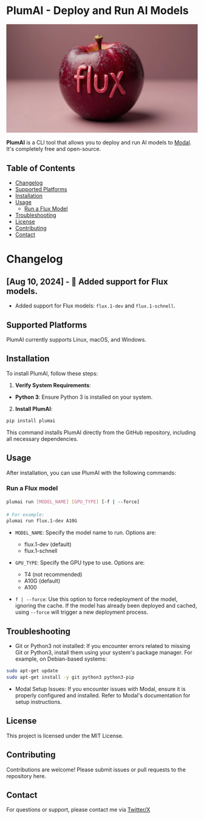 # PlumAI - Deploy and Run AI Models


![Banner](./assets/banner.png)

**PlumAI** is a CLI tool that allows you to deploy and run AI models to [Modal](https://modal.com). It's completely free and open-source.

## Table of Contents
- [Changelog](#changelog)
- [Supported Platforms](#supported-platforms)
- [Installation](#installation)
- [Usage](#usage)
  - [Run a Flux Model](#run-a-flux-model)
- [Troubleshooting](#troubleshooting)
- [License](#license)
- [Contributing](#contributing)
- [Contact](#contact)

# Changelog

## [Aug 10, 2024] - 🎉 Added support for Flux models.

- Added support for Flux models: `flux.1-dev` and `flux.1-schnell`.


## Supported Platforms

PlumAI currently supports Linux, macOS, and Windows.

## Installation

To install PlumAI, follow these steps:

1. **Verify System Requirements**:
- **Python 3**: Ensure Python 3 is installed on your system.

2. **Install PlumAI**:

```bash
pip install plumai
```

This command installs PlumAI directly from the GitHub repository, including all necessary dependencies.

## Usage
After installation, you can use PlumAI with the following commands:

### Run a Flux model


```bash
plumai run [MODEL_NAME] [GPU_TYPE] [-f | --force]

# For example:
plumai run flux.1-dev A10G
```


- `MODEL_NAME`: Specify the model name to run. Options are:
  - flux.1-dev (default)
  - flux.1-schnell


- `GPU_TYPE`: Specify the GPU type to use. Options are:
  - T4 (not recommended)
  - A10G (default)
  - A100

- `f | --force`: Use this option to force redeployment of the model, ignoring the cache. If the model has already been deployed and cached, using `--force` will trigger a new deployment process.


## Troubleshooting
- Git or Python3 not installed:
If you encounter errors related to missing Git or Python3, install them using your system's package manager. For example, on Debian-based systems:

```bash
sudo apt-get update
sudo apt-get install -y git python3 python3-pip
```

- Modal Setup Issues:
If you encounter issues with Modal, ensure it is properly configured and installed. Refer to Modal's documentation for setup instructions.

## License
This project is licensed under the MIT License.

## Contributing
Contributions are welcome! Please submit issues or pull requests to the repository here.

## Contact
For questions or support, please contact me via [Twitter/X](https://x.com/tamnvvn)